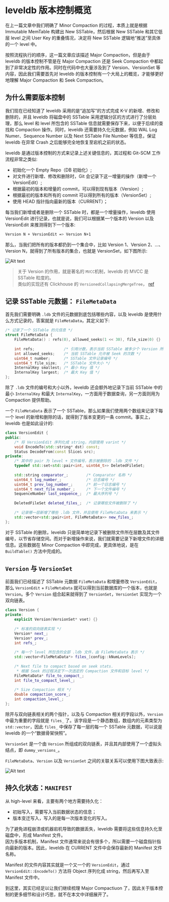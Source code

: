 # leveldb 版本控制概览

在上一篇文章中我们明确了 Minor Compaction 的过程，本质上就是根据 Immutable MemTable 构建出 New SSTable，然后根据 New SSTable 和其它低层 level 之间 User Key 的重叠情况，决定将 New SSTable 逻辑地“推送”至具体的一个 level 中。

按照流程执行的顺序，这一篇文章应该描述 Major Compaction，但是由于 leveldb 的版本控制不管是在 Major Compaction 还是 Seek Compaction 中都起到了非常决定性的作用。同时在代码中也大量涉及到了 Version、VersionSet 等内容，因此我们需要首先对 leveldb 的版本控制有一个大局上的概览，才能够更好地理解 Major Compaction 和 Seek Compaction。

## 为什么需要版本控制

我们现在已经知道了 leveldb 采用的是“追加写”的方式完成 K-V 的新增、修改和删除的，并且 leveldb 将磁盘中的 SSTable 采用逻辑分区的方式进行了分层处理，那么 level 和 level 所包含的 SSTable 信息就需要保存下来，以便于后续的查找和 Compaction 操作。同时，leveldb 还需要持久化元数据，例如 WAL Log Numer、Sequence Number 以及 Next SSTable File Number 等信息，保证 leveldb 在异常 Crash 之后能够完全地恢复至宕机之前的状态。

leveldb 是通过版本控制的方式来记录上述关键信息的，其过程和 Git-SCM 工作流程非常之类似:

- 初始化一个 Empty Repo（DB 初始化）;
- 对文件进行新增、修改和删除时，Git 会记录下这一增量的操作（新增一个 VersionEdit）;
- 根据最初的版本和增量的 commit，可以得到现有版本（Version）;
- 根据最初的版本和所有的 commit 可以得到所有的版本（VersionSet）;
- 使用 HEAD 指针指向最新的版本（CURRENT）；

每当我们新增或者是删除一个 SSTable 时，都是一个增量操作，leveldb 使用 VersionEdit 进行记录，也就是说，我们可以根据某一个版本的 Version 以及 VersionEdit 来推测得到下一个版本:

```bash
Version N + VersionEdit => Version N+1
```

那么，当我们把所有的版本都扔到一个集合中，比如 Version 1、Version 2、...、Version N，就得到了所有版本的集合，也就是 VersionSet，如下图所示:

![Alt text](images/1630899522477.png)

> 关于 Version 的作用，就是著名的 `MVCC`机制，leveldb 的 MVCC 是 SSTable 粒度的。     
> 类似的实现还有 Clickhouse 的 `VersionedCollapsingMergeTree`，
> [ref](https://clickhouse.com/docs/zh/engines/table-engines/mergetree-family/versionedcollapsingmergetree)

## 记录 SSTable 元数据： `FileMetaData`

首先我们需要明确 `.ldb` 文件的元数据到底包括哪些内容，以及 leveldb 是使用什么方式记录的，答案就是 `FileMetaData`，其定义如下:

```cpp
/* 记录了一个 SSTable 的元信息 */
struct FileMetaData {
    FileMetaData() : refs(0), allowed_seeks(1 << 30), file_size(0) {}
    
    int refs;             /* 引用计数，表示当前 SSTable 被多少个 Version 所引用 */
    int allowed_seeks;    /* 当前 SSTable 允许被 Seek 的次数 */
    uint64_t number;      /* SSTable 文件记录编号 */
    uint64_t file_size;   /* SSTable 文件大小 */
    InternalKey smallest; /* 最小 Key 值 */
    InternalKey largest;  /* 最大 Key 值 */
};
```

除了 `.ldb` 文件的编号和大小以外，leveldb 还会额外地记录下当前 SSTable 中的最小 `InternalKey` 和最大 `InternalKey`，一方面用于数据查询，另一方面则用为 Compaction 提供帮助。

一个 `FileMetaData` 表示了一个 SSTable，那么如果我们使用两个数组来记录下每一个 level 的新增和删除的话，就得到了版本变更的一条 commit。事实上，leveldb 也是如此设计的:

```cpp
class VersionEdit {
public:
    /* 将 VersionEdit 序列化成 string，内部使用 varint */
    void EncodeTo(std::string* dst) const;
    Status DecodeFrom(const Slice& src);
private:
    /* 其中的 pair 为 level + 文件编号，表示被删除的 .ldb 文件 */
    typedef std::set<std::pair<int, uint64_t>> DeletedFileSet;
  
    std::string comparator_;        /* Comparator 名称 */
    uint64_t log_number_;           /* 日志编号 */
    uint64_t prev_log_number_;      /* 前一个日志编号 */
    uint64_t next_file_number_;     /* 下一个文件编号 */
    SequenceNumber last_sequence_;  /* 最大序列号 */
  
    DeletedFileSet deleted_files_;  /* 记录哪些文件被删除了 */
    
    /* 记录哪一层新增了哪些 .ldb 文件，并且使用 FileMetaData 来表示 */
    std::vector<std::pair<int, FileMetaData>> new_files_;
};
```

对于 SSTable 的删除，leveldb 只是简单地记录下被删除文件所在层数及其文件编号，以节省存储空间。而对于新增操作来说，我们就需要记录下新增文件的详细信息。这些数据在 Minor Compaction 中即完成，更具体地说，是在 `BuildTable()` 方法中完成的。

## `Version` 与 `VersionSet`

前面我们已经描述了 SSTable 元数据 `FileMetaData` 和增量修改 `VersionEdit`，那么 `VersionEdit` + `FileMetaData` 就可以得到当前数据库的一个版本，也就是 `Version`。多个 `Version` 组合起来就得到了 `VersionSet`，`VersionSet` 实现为一个双向链表。

```cpp
class Version {
private:
    explicit Version(VersionSet* vset) {}
    
    /* 标准的双向链表实现 */
    Version* next_;
    Version* prev_;
    int refs_;
    
    /* 每一个 level 所包含的全部 .ldb 文件，由 FileMetaData 表示 */
    std::vector<FileMetaData*> files_[config::kNumLevels];
    
    /* Next file to compact based on seek stats.
     * 根据 Seek 的过程决定下一次选定的 Compaction 文件和目标 level */
    FileMetaData* file_to_compact_;
    int file_to_compact_level_;
    
    /* Size Compaction 相关 */
    double compaction_score_;
    int compaction_level_;
};
```

除开与双向链表相关的两个指针，以及与 Compaction 相关的字段以外，`Version` 中最为重要的字段就是 `files_` 了。该字段是一个静态数组，数组内的元素类型为 `std::vector`，因此 `files_` 中保存了每一层的每一个 SSTable 元数据，可以说是 leveldb 的一个“数据骨架快照”。

`VersionSet` 是一个由 `Version` 所组成的双向链表，并且其内部使用了一个虚拟头结点，即 `dummy_versions_`。

`FileMetaData`、`Version` 以及 `VersionSet` 之间的关联关系可以使用下图大致表示:

![Alt text](images/1630911052854.png)

## 持久化状态：`MANIFEST`

从 high-level 来看，主要有两个地方需要持久化：

- 初始写入，需要写入当前数据状态的信息；
- 版本变迁写入，写入的是每一次版本变化的写入。

为了避免进程崩溃或机器宕机导致的数据丢失，leveldb 需要将这些信息持久化至磁盘中，形成 Manifest 文件。  
因为多版本机制，Manifest 文件通常来说会有很多个，所以需要一个磁盘指针指向最新的版本。因此，leveldb 在 CURRENT 文件中会保存最新的 Manifest 文件名称。

Manifest 的文件内容其实就是一个又一个的 `VersionEdit`，通过 `VersionEdit::EncodeTo()` 方法将 Object 序列化成 string，然后再写入至 Manifest 文件中。

到这里，其实已经足以让我们继续梳理 Major Compactiuon 了，因此关于版本控制的更多细节和设计巧思，就不在本文中详细展开了。